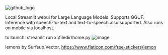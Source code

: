 ![github_logo](https://github.com/3eeps/llmon-py/assets/55860052/ce1faa0d-5c56-4551-93f9-74f8aa37732d)

Local Streamlit webui for Large Language Models. Supports GGUF. 
Inference with speech-to-text and text-to-speech also supported.
Also runs on mobile via localhost.

to launch: streamlit run x:\filedir\home.py 
![image](https://github.com/3eeps/llmon-py/assets/55860052/2c28e654-4b5a-417f-b898-e09c3913033b)

lemons by Surfsup.Vector, https://www.flaticon.com/free-stickers/lemon
